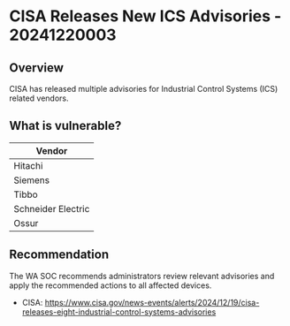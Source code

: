 # CISA Releases New ICS Advisories - 20241220003

## Overview

CISA has released multiple advisories for Industrial Control Systems (ICS) related vendors.

## What is vulnerable?

| Vendor             |
| ------------------ |
| Hitachi            |
| Siemens            |
| Tibbo              |
| Schneider Electric |
| Ossur              |

## Recommendation

The WA SOC recommends administrators review relevant advisories and apply the recommended actions to all affected devices.

- CISA: <https://www.cisa.gov/news-events/alerts/2024/12/19/cisa-releases-eight-industrial-control-systems-advisories>
